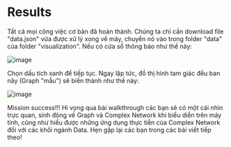 # Results

Tất cả mọi công việc cơ bản đã hoàn thành. Chúng ta chỉ cần download file "data.json" vừa được xử lý xong về máy, chuyển nó vào trong folder "data" của folder "visualization".
Nếu có cửa sổ thông báo như thế này:

![image](https://user-images.githubusercontent.com/61876488/102816449-9bd44280-4400-11eb-8099-35106fbc4850.png)

Chọn dấu tích xanh để tiếp tục. Ngay lập tức, đồ thị hình tam giác đều ban nãy (Graph "mẫu") sẽ biến thành như thế này:

![image](https://user-images.githubusercontent.com/61876488/102818159-b0fea080-4403-11eb-8270-c4f51964c7da.png)

Mission success!!! Hi vọng qua bài walkthrough các bạn sẽ có một cái nhìn trực quan, sinh động về Graph và Complex Network khi biểu diễn trên máy tính, cũng như hiểu được những ứng dụng thực tiễn của Complex Network đối với các khối ngành Data. Hẹn gặp lại các bạn trong các bài viết tiếp theo! 
